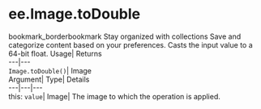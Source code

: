  
#  ee.Image.toDouble 
bookmark_borderbookmark Stay organized with collections  Save and categorize content based on your preferences. 
Casts the input value to a 64-bit float. 
Usage| Returns  
---|---  
`Image.toDouble()`| Image  
Argument| Type| Details  
---|---|---  
this: `value`| Image| The image to which the operation is applied.  
